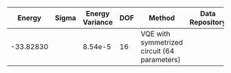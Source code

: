 | Energy             | Sigma   | Energy Variance   | DOF | Method                                                       | Data Repository |
|--------------------|---------|-------------------|-----|--------------------------------------------------------------|-----------------|
| -33.82830          |         | 8.54e-5           | 16  | VQE with symmetrized circuit (64 parameters)                 |                 |
